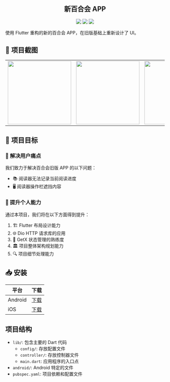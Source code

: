 <h2 align="center">新百合会 APP</h2>

<div align="center">
  <img src="https://img.shields.io/badge/Flutter-02569B?style=for-the-badge&logo=flutter&logoColor=white" />
  <img src="https://img.shields.io/badge/GetX-00B4E7?style=for-the-badge&logo=getx&logoColor=white" />
  <img src="https://img.shields.io/badge/Dio-00B4E7?style=for-the-badge&logo=dio&logoColor=white" />
</div>

使用 Flutter 重构的新的百合会 APP，在旧版基础上重新设计了 UI。

## 🌠 项目截图

<table>
  <tr>
    <td><img src="https://github.com/xing-yue-hui/xing-yue-hui/blob/main/screenshots/new-baili-hui/home.png" width="200" /></td>
    <td><img src="https://github.com/xing-yue-hui/xing-yue-hui/blob/main/screenshots/new-baili-hui/home.png" width="200" /></td>
    <td><img src="https://github.com/xing-yue-hui/xing-yue-hui/blob/main/screenshots/new-baili-hui/home.png" width="200" /></td>
  </tr>
</table>

## 🎯 项目目标

### 🚀 解决用户痛点

我们致力于解决百合会旧版 APP 的以下问题：

- 📚 阅读器无法记录当前阅读进度
- 🖥️ 阅读器操作栏遮挡内容

### 💪 提升个人能力

通过本项目，我们将在以下方面得到提升：

1. 🏗️ Flutter 布局设计能力
2. 🌐 Dio HTTP 请求库的应用
3. 🧠 GetX 状态管理的熟练度
4. 🏛️ 项目整体架构规划能力
5. 🔍 项目细节处理能力

## 📥 安装

平台 | 下载
--- | ---
Android | [下载](https://github.com/xing-yue-hui/xing-yue-hui/releases/download/v1.0.0/app-release.apk)
iOS | [下载](https://github.com/xing-yue-hui/xing-yue-hui/releases/download/v1.0.0/app-release.apk)

## 项目结构

- `lib/`: 包含主要的 Dart 代码
  - `config/`: 存放配置文件
  - `controller/`: 存放控制器文件
  - `main.dart`: 应用程序的入口点
- `android/`: Android 特定的文件
- `pubspec.yaml`: 项目依赖和配置文件
